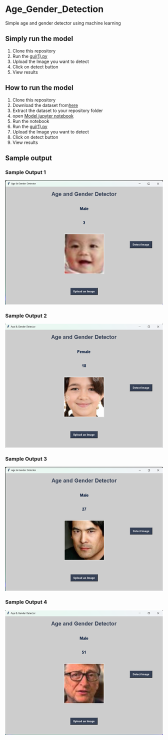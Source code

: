 # Age_Gender_Detection
Simple age and gender detector using machine learning
## Simply run the model
1. Clone this repository
2. Run the [gui(1).py](https://github.com/Mthi0/Age_Gender_Detection/blob/main/gui%20(1).py)
3. Upload the Image you want to detect
4. Click on detect button
5. View results

## How to run the model
1. Clone this repository
2. Download the dataset from[here](https://www.kaggle.com/datasets/jangedoo/utkface-new)
3. Extract the dataset to your repository folder
4. open [Model jupyter notebook](https://github.com/Mthi0/Age_Gender_Detection/blob/main/age_gender_detection.ipynb)
5. Run the notebook
6. Run the [gui(1).py](https://github.com/Mthi0/Age_Gender_Detection/blob/main/gui%20(1).py)
7. Upload the Image you want to detect
8. Click on detect button
9. View results

## Sample output
### Sample Output 1
![Sample Output 1](https://github.com/Mthi0/Age_Gender_Detection/blob/main/Screenshot%202024-06-15%20125010.png)
### Sample Output 2
![Sample Output 2](https://github.com/Mthi0/Age_Gender_Detection/blob/main/Screenshot%202024-06-15%20125041.png)
### Sample Output 3
![Sample Output 3](https://github.com/Mthi0/Age_Gender_Detection/blob/main/Screenshot%202024-06-15%20125107.png)
### Sample Output 4
![Sample Output 4](https://github.com/Mthi0/Age_Gender_Detection/blob/main/Screenshot%202024-06-15%20125136.png)

